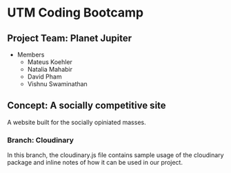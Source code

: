 # UTM Coding Bootcamp

## Project Team: Planet Jupiter

- Members
  - Mateus Koehler
  - Natalia Mahabir
  - David Pham
  - Vishnu Swaminathan

## Concept: A socially competitive site

A website built for the socially opiniated masses. 

### Branch: Cloudinary

In this branch, the cloudinary.js file contains sample usage of the cloudinary package and inline notes of how it can be used in our project.